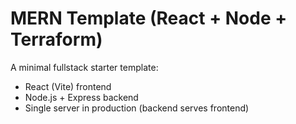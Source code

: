 # MERN Template (React + Node + Terraform)

A minimal fullstack starter template:

- React (Vite) frontend
- Node.js + Express backend
- Single server in production (backend serves frontend)
